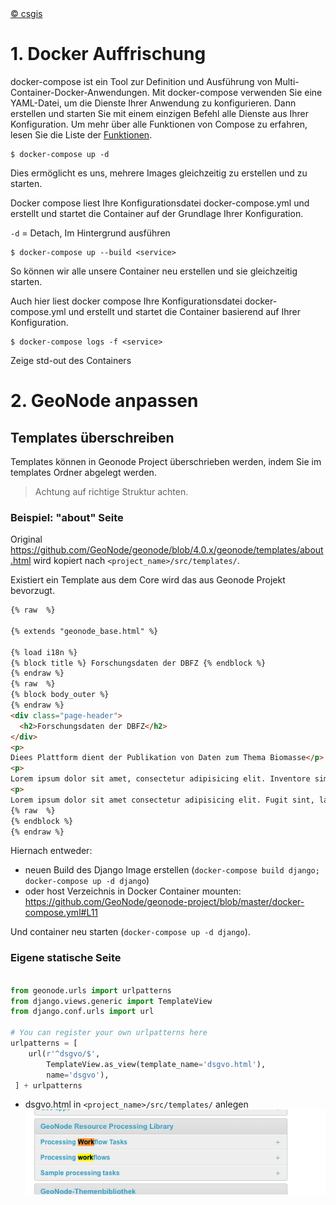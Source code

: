 <!-- the Menu -->
<link rel="stylesheet" media="all" href="../../styles.css" />
<div id="logo"><a href="https://csgis.de">© csgis</a></div>
<div id="menu"></div>
<div id="jumpMenu"></div>
<script src="../menu.js"></script>
<!-- the Menu -->




# 1. Docker Auffrischung

docker-compose ist ein Tool zur Definition und Ausführung von Multi-Container-Docker-Anwendungen. Mit docker-compose verwenden Sie eine YAML-Datei, um die Dienste Ihrer Anwendung zu konfigurieren. Dann erstellen und starten Sie mit einem einzigen Befehl alle Dienste aus Ihrer Konfiguration. Um mehr über alle Funktionen von Compose zu erfahren, lesen Sie die Liste der [Funktionen](https://docs.docker.com/compose/overview/#features).

```
$ docker-compose up -d
```

Dies ermöglicht es uns, mehrere Images gleichzeitig zu erstellen und zu starten.

Docker compose liest Ihre Konfigurationsdatei docker-compose.yml und erstellt und startet die Container auf der Grundlage Ihrer Konfiguration.

` -d ` = Detach, Im Hintergrund ausführen

```
$ docker-compose up --build <service>
```
So können wir alle unsere Container neu erstellen und sie gleichzeitig starten.

Auch hier liest docker compose Ihre Konfigurationsdatei docker-compose.yml und erstellt und startet die Container basierend auf Ihrer Konfiguration.

```
$ docker-compose logs -f <service>
```

Zeige std-out des Containers


# 2. GeoNode anpassen
## Templates überschreiben

Templates können in Geonode Project überschrieben werden, indem Sie im templates Ordner abgelegt werden.
> Achtung auf richtige Struktur achten.

### Beispiel: "about" Seite

Original https://github.com/GeoNode/geonode/blob/4.0.x/geonode/templates/about.html
wird kopiert nach `<project_name>/src/templates/`.

Existiert ein Template aus dem Core wird das aus Geonode Projekt bevorzugt.

```html
{% raw  %}

{% extends "geonode_base.html" %}

{% load i18n %}
{% block title %} Forschungsdaten der DBFZ {% endblock %}
{% endraw %}
{% raw  %}
{% block body_outer %}
{% endraw %}
<div class="page-header">
  <h2>Forschungsdaten der DBFZ</h2>
</div>
<p>
Diees Plattform dient der Publikation von Daten zum Thema Biomasse</p>
<p>
Lorem ipsum dolor sit amet, consectetur adipisicing elit. Inventore similique asperiores magni iste dicta nesciunt nostrum nihil ad esse! In corrupti temporibus neque dolor aliquam tenetur et sunt dolorum expedita?</p>
<p>
Lorem ipsum dolor sit amet consectetur adipisicing elit. Fugit sint, labore sequi autem impedit quidem quis vitae explicabo consectetur, obcaecati iste eaque velit rerum. Odio et in laborum corporis consectetur.</p>
{% raw  %}
{% endblock %}
{% endraw %}
```


Hiernach entweder: 
- neuen Build des Django Image erstellen (`docker-compose build django; docker-compose up -d django`)
- oder host Verzeichnis in Docker Container mounten: https://github.com/GeoNode/geonode-project/blob/master/docker-compose.yml#L11

Und container neu starten (`docker-compose up -d django`).

### Eigene statische Seite

```python

from geonode.urls import urlpatterns
from django.views.generic import TemplateView
from django.conf.urls import url

# You can register your own urlpatterns here
urlpatterns = [
    url(r'^dsgvo/$',
        TemplateView.as_view(template_name='dsgvo.html'),
        name='dsgvo'),
 ] + urlpatterns

```

- dsgvo.html in `<project_name>/src/templates/` anlegen
![GitHub Logo](./images/geonode.png)
